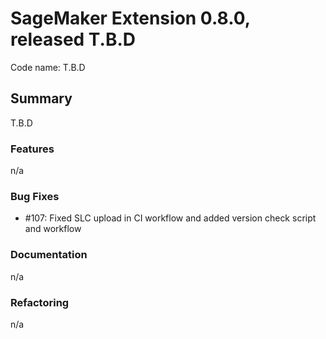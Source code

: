 # SageMaker Extension 0.8.0, released T.B.D

Code name: T.B.D

## Summary

T.B.D

### Features

n/a
  
### Bug Fixes

  - #107: Fixed SLC upload in CI workflow and added version check script and workflow
  
### Documentation

n/a

### Refactoring

n/a
